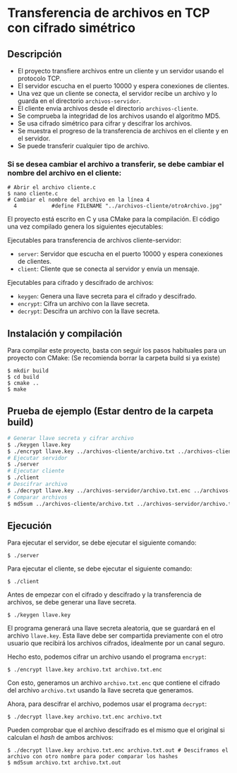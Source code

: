 # Transferencia de archivos en TCP con cifrado simétrico

## Descripción
* El proyecto transfiere archivos entre un cliente y un servidor usando el protocolo TCP. 
* El servidor escucha en el puerto 10000 y espera conexiones de clientes. 
* Una vez que un cliente se conecta, el servidor recibe un archivo y lo guarda en el directorio `archivos-servidor`. 
* El cliente envia archivos desde el directorio `archivos-cliente`.
* Se comprueba la integridad de los archivos usando el algoritmo MD5.
* Se usa cifrado simétrico para cifrar y descifrar los archivos.
* Se muestra el progreso de la transferencia de archivos en el cliente y en el servidor.
* Se puede transferir cualquier tipo de archivo.

### Si se desea cambiar el archivo a transferir, se debe cambiar el nombre del archivo en el cliente:
```console
# Abrir el archivo cliente.c
$ nano cliente.c
# Cambiar el nombre del archivo en la línea 4
  4           #define FILENAME "../archivos-cliente/otroArchivo.jpg"
```


El proyecto está escrito en C y usa CMake para la compilación. El código una vez compilado genera los siguientes ejecutables:

Ejecutables para transferencia de archivos cliente-servidor:
- `server`: Servidor que escucha en el puerto 10000 y espera conexiones de clientes.
- `client`: Cliente que se conecta al servidor y envía un mensaje.

Ejecutables para cifrado y descifrado de archivos:
- `keygen`: Genera una llave secreta para el cifrado y descifrado.
- `encrypt`: Cifra un archivo con la llave secreta.
- `decrypt`: Descifra un archivo con la llave secreta.

## Instalación y compilación

Para compilar este proyecto, basta con seguir los pasos habituales para un proyecto con CMake:
(Se recomienda borrar la carpeta build si ya existe)

```console
$ mkdir build
$ cd build
$ cmake ..
$ make
```

## Prueba de ejemplo (Estar dentro de la carpeta build)
```bash
# Generar llave secreta y cifrar archivo
$ ./keygen llave.key
$ ./encrypt llave.key ../archivos-cliente/archivo.txt ../archivos-cliente/archivo.txt.enc
# Ejecutar servidor
$ ./server
# Ejecutar cliente
$ ./client
# Descifrar archivo
$ ./decrypt llave.key ../archivos-servidor/archivo.txt.enc ../archivos-servidor/archivo.txt
# Comparar archivos
$ md5sum ../archivos-cliente/archivo.txt ../archivos-servidor/archivo.txt
```

## Ejecución

Para ejecutar el servidor, se debe ejecutar el siguiente comando:

```console
$ ./server
```

Para ejecutar el cliente, se debe ejecutar el siguiente comando:

```console
$ ./client
```

Antes de empezar con el cifrado y descifrado y la transferencia de archivos, se debe generar una llave secreta. 

```console
$ ./keygen llave.key
```

El programa generará una llave secreta aleatoria, que se guardará en el archivo `llave.key`. Esta llave debe ser compartida previamente con el otro usuario que recibirá los archivos cifrados, idealmente por un canal seguro.

Hecho esto, podemos cifrar un archivo usando el programa `encrypt`:

```console
$ ./encrypt llave.key archivo.txt archivo.txt.enc
```

Con esto, generamos un archivo `archivo.txt.enc` que contiene el cifrado del archivo `archivo.txt` usando la llave secreta que generamos.

Ahora, para descifrar el archivo, podemos usar el programa `decrypt`:

```console
$ ./decrypt llave.key archivo.txt.enc archivo.txt
```

Pueden comprobar que el archivo descifrado es el mismo que el original si calculan el _hash_ de ambos archivos:

```console
$ ./decrypt llave.key archivo.txt.enc archivo.txt.out # Desciframos el archivo con otro nombre para poder comparar los hashes
$ md5sum archivo.txt archivo.txt.out
